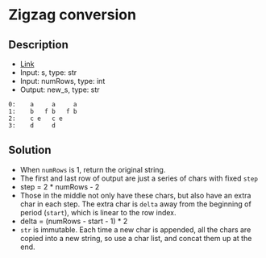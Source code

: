 # Zigzag conversion

## Description

* [Link](https://leetcode.com/problems/zigzag-conversion/)
* Input: s, type: str
* Input: numRows, type: int
* Output: new_s, type: str

```
0:    a     a     a
1:    b   f b   f b
2:    c e   c e
3:    d     d
```

## Solution

* When `numRows` is 1, return the original string.
* The first and last row of output are just a series of chars with fixed `step`
 * step = 2 * numRows - 2
* Those in the middle not only have these chars, but also have an extra char in each step. The extra char is `delta` away from the beginning of period (`start`), which is linear to the row index.
 * delta = (numRows - start - 1) * 2
* `str` is immutable. Each time a new char is appended, all the chars are copied into a new string, so use a char list, and concat them up at the end.